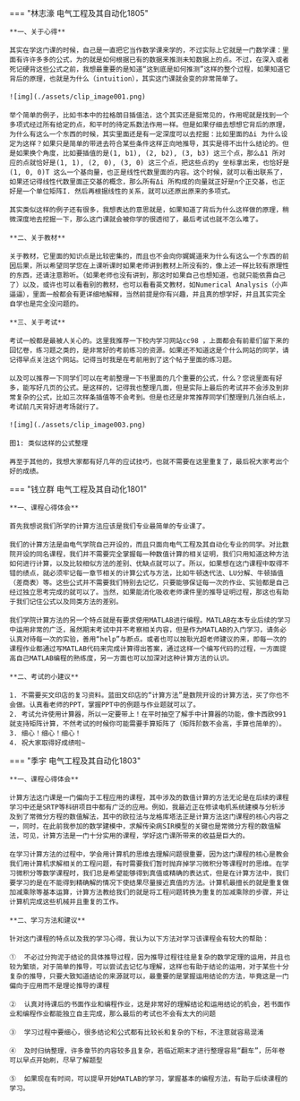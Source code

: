 === "林志濠 电气工程及其自动化1805"

	**一、关于心得**

	​其实在学这门课的时候，自己是一直把它当作数学课来学的，不过实际上它就是一门数学课：里面有许许多多的公式，为的就是如何根据已有的数据来推测未知数据上的点。不过，在深入或者死记硬背这些公式之前，我想最重要的是知道“这到底是如何推测”这样的整个过程，如果知道它背后的原理，也就是为什么（intuition），其实这门课就会变的非常简单了。

	![img](./assets/clip_image001.png)
	
	举个简单的例子，比如书本中的拉格朗日插值法，这个其实还是挺常见的，作用呢就是找到一个多项式经过所有给定的点，和平时的待定系数法作用一样。但是如果仔细去想想它背后的原理，为什么有这么一个东西的时候，其实里面还是有一定深度可以去挖掘：比如里面的Δi 为什么设定为这样？如果只是简单的带进去符合某些条件这样正向地推导，其实是得不出什么结论的。但是如果换个角度，比如要插值的是(1, b1), (2, b2), (3, b3) 这三个点，那么Δ1 所对应的点就恰好是(1, 1), (2, 0), (3, 0) 这三个点，把这些点的y 坐标拿出来，也恰好是(1, 0, 0)T 这么一个基向量，也正是线性代数里面的内容。这个时候，就可以看出联系了，如果还记得线性代数里面正交基的概念，那么所有Δi 所构成的向量就正好是n个正交基，也正好是一个单位矩阵I. 然后再根据线性的关系，就可以还原出原来的多项式。

	​其实类似这样的例子还有很多，我想表达的意思就是，如果知道了背后为什么这样做的原理，稍微深度地去挖掘一下，那么这门课就会被你学的很透彻了，最后考试也就不怎么难了。

	**二、关于教材**

	​关于教材，它里面的知识点是比较密集的，而且也不会向你娓娓道来为什么有这么一个东西的前因后果，所以希望同学您在上课听课时如果老师讲到教材上所没有的，像上述一样比较有原理性的东西，还请注意聆听。（如果老师也没有讲到，那这时如果自己也想知道，也就只能依靠自己了）以及，或许也可以看看别的教材，也可以看看英文教材，如Numerical Analysis（小声逼逼），里面一般都会有更详细地解释，当然前提是你有兴趣，并且真的想学好，并且其实完全自学也是完全没问题的。

	**三、关于考试**

	​考试一般都是最被人关心的。这里我推荐一下校内学习网站cc98 ，上面都会有前辈们留下来的回忆卷，练习题之类的，是非常好的考前练习的资源。如果还不知道这是个什么网站的同学，请记得早点关注这个网站。记得当时我是在考前用到了这个帖子里面的练习题。

	​以及可以推荐一下同学们可以在考前整理一下书里面的几个重要的公式，什么？您说里面有好多，能写好几页的公式。是这样的，记得我也整理几面，但是实际上最后的考试并不会涉及到非常复杂的公式，比如三次样条插值等不会考到。但是也还是非常推荐同学们整理到几张白纸上，考试前几天背好进考场就行了。

	![img](./assets/clip_image003.png)

	图1: 类似这样的公式整理

	再至于其他的，我想大家都有好几年的应试技巧，也就不需要在这里重复了，最后祝大家考出个好的成绩。

=== "钱立群 电气工程及其自动化1801"

	**一、课程心得体会**

	​首先我想说我们所学的计算方法应该是我们专业最简单的专业课了。

	​我们的计算方法是由电气学院自己开设的，而且只面向电气工程及其自动化专业的同学。对比数院开设的同名课程，我们并不需要完全掌握每一种数值计算的相关证明，我们只用知道这种方法如何进行计算，以及比较相似方法的差别、优缺点就可以了。所以，如果想在这门课程中取得不错的绩点，就必须牢记每一章节相关的计算公式与方法，比如牛顿迭代法、LU分解、牛顿插值（差商表）等。这些公式并不需要我们特别去记忆，只要能够保证每一次的作业、实验都是自己经过独立思考完成的就可以了。当然，如果能消化吸收老师课件里的推导证明过程，那这也有助于我们记住公式以及同类方法的差别。

	​我们学院计算方法的另一个特点就是有要求使用MATLAB进行编程。MATLAB在本专业后续的学习中运用非常的广泛，虽然期末考试中并不考察相关内容，但是作为MATLAB的入门学习，请务必认真对待每一次的实验，善用“help”与断点。或者也可以按耿光超老师建议的来，即每一次的课程作业都通过写MATLAB代码来完成计算得出答案，通过这样一个编写代码的过程，一方面提高自己MATLAB编程的熟练度，另一方面也可以加深对这种计算方法的认识。

	**二、考试的小建议**

	1. 不需要买文印店的复习资料。蓝田文印店的“计算方法”是数院开设的计算方法，买了你也不会做。认真看老师的PPT，掌握PPT中的例题与作业题就可以了。
	2. 考试允许使用计算器，所以一定要带上！在平时抽空了解手中计算器的功能，像卡西欧991就支持矩阵计算，不然考试的时候你可能需要手算矩阵了（矩阵阶数不会高，手算也简单的）。
	3. 细心！细心！细心！
	4. 祝大家取得好成绩啦~

=== "季宇 电气工程及其自动化1803"

	**一、课程心得体会**

	​计算方法这门课是一门偏向于工程应用的课程，其中涉及的数值计算的方法无论是在后续的课程学习中还是SRTP等科研项目中都有广泛的应用。例如，我最近正在修读电机系统建模与分析涉及到了常微分方程的数值解法，其中的欧拉法与龙格库塔法正是计算方法这门课程的核心内容之一，同时，在此前我参加的数学建模中，求解传染病SIR模型的关键也是常微分方程的数值解法，可见，计算方法是一门十分实用的课程，学好这门课所带来的收益是巨大的。

	​在学习计算方法的过程中，学会用计算机的思维去理解问题很重要，因为这门课程的核心是教会我们用计算机求解相关的工程问题，有时需要我们暂时抛弃掉学习微积分等课程时的思维。在学习微积分等数学课程时，我们总是希望能够得到真值或精确的表达式，但是在计算方法中，我们要学习的是在不能得到精确解的情况下使结果尽量接近真值的方法。计算机最擅长的就是重复做加减乘除等基本运算，计算方法教给我们的就是将工程问题转换为重复的加减乘除的步骤，并让计算机完成这些机械并且重复的工作。

	**二、学习方法和建议**

	​针对这门课程的特点以及我的学习心得，我认为以下方法对学习该课程会有较大的帮助：

	①  不必过分拘泥于结论的具体推导过程，因为推导过程往往是复杂的数学定理的运用，并且也较为繁琐，对于简单的推导，可以尝试去记忆与理解，这样也有助于结论的运用，对于某些十分复杂的推导，只要大致知道结论的来源就可以，最重要的是掌握运用结论的方法，毕竟这是一门偏向于应用而不是理论推导的课程

	②  认真对待课后的书面作业和编程作业，这是非常好的理解结论和运用结论的机会，若书面作业和编程作业都能独立自主完成，那么最后的考试也不会有太大的问题

	③  学习过程中要细心，很多结论和公式都有比较长和复杂的下标，不注意就容易混淆

	④  及时归纳整理，许多章节的内容较多且复杂，若临近期末才进行整理容易“翻车”，历年卷可以早点开始刷，尽早了解题型

	⑤  如果现在有时间，可以提早开始MATLAB的学习，掌握基本的编程方法，有助于后续课程的学习。